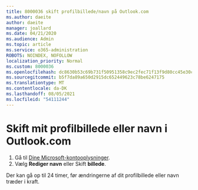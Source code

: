 ```yaml
---
title: 8000036 skift profilbillede/navn på Outlook.com
ms.author: daeite
author: daeite
manager: joallard
ms.date: 04/21/2020
ms.audience: Admin
ms.topic: article
ms.service: o365-administration
ROBOTS: NOINDEX, NOFOLLOW
localization_priority: Normal
ms.custom: 8000036
ms.openlocfilehash: dc8630b53c69b731f50951358c9ec2fec71f13f9d80cc45e30c5741c2a10de56
ms.sourcegitcommit: b5f7da89a650d2915dc652449623c78be6247175
ms.translationtype: MT
ms.contentlocale: da-DK
ms.lasthandoff: 08/05/2021
ms.locfileid: "54111244"
---
```

# <a name="change-my-profile-picture-or-name-in-outlookcom"></a>Skift mit profilbillede eller navn i Outlook.com

1. Gå til [Dine Microsoft-kontooplysninger](https://go.microsoft.com/fwlink/p/?linkid=860841).
1. Vælg **Rediger navn** eller Skift **billede**.

Der kan gå op til 24 timer, før ændringerne af dit profilbillede eller navn træder i kraft.